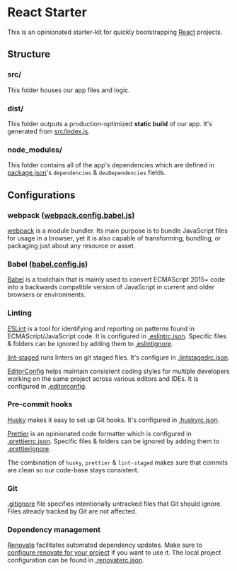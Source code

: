 # React Starter

This is an opinionated starter-kit for quickly bootstrapping [React](https://reactjs.org/) projects.

## Structure

### src/

This folder houses our app files and logic.

### dist/

This folder outputs a production-optimized **static build** of our app. It's generated from [src/index.js](src/index.js).

### node_modules/

This folder contains all of the app's dependencies which are defined in [package.json](package.json)'s `dependencies` & `devDependencies` fields.

## Configurations

### webpack ([webpack.config.babel.js](webpack.config.babel.js))

[webpack](https://webpack.js.org/) is a module bundler. Its main purpose is to bundle JavaScript files for usage in a browser, yet it is also capable of transforming, bundling, or packaging just about any resource or asset.

### Babel ([babel.config.js](babel.config.js))

[Babel](https://babeljs.io/) is a toolchain that is mainly used to convert ECMAScript 2015+ code into a backwards compatible version of JavaScript in current and older browsers or environments.

### Linting

[ESLint](http://eslint.org/) is a tool for identifying and reporting on patterns found in ECMAScript/JavaScript code. It is configured in [.eslintrc.json](.eslintrc.json). Specific files & folders can be ignored by adding them to [.eslintignore](.eslintignore).

[lint-staged](https://github.com/okonet/lint-staged) runs linters on git staged files. It's configure in [.lintstagedrc.json](.lintstagedrc.json).

[EditorConfig](https://editorconfig.org/)
helps maintain consistent coding styles for multiple developers working on the same project across various editors and IDEs. It is configured in [.editorconfig](.editorconfig).

### Pre-commit hooks

[Husky](https://github.com/typicode/husky) makes it easy to set up Git hooks. It's configured in [.huskyrc.json](.huskyrc.json).

[Prettier](https://prettier.io/) is an opinionated code formatter which is configured in [.prettierrc.json](.prettierrc.json). Specific files & folders can be ignored by adding them to [.prettierignore](.prettierignore).

The combination of `husky`, `prettier` & `lint-staged` makes sure that commits are clean so our code-base stays consistent.

### Git

[.gitignore](.gitignore) file specifies intentionally untracked files that Git should ignore. Files already tracked by Git are not affected.

### Dependency management

[Renovate](https://renovate.whitesourcesoftware.com/) facilitates automated dependency updates. Make sure to [configure renovate for your project](https://github.com/apps/renovate) if you want to use it. The local project configuration can be found in [.renovaterc.json](.renovaterc.json).
